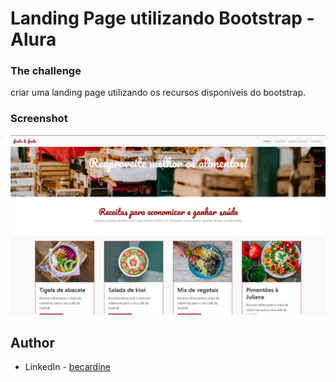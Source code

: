 # Landing Page utilizando Bootstrap - Alura

### The challenge

criar uma landing page utilizando os recursos disponíveis do bootstrap.

### Screenshot

 ![](/src/img/screenshot.png)


## Author

- LinkedIn - [becardine](https://www.linkedin.com/in/becardine)
